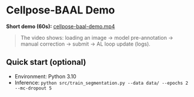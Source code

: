 # Cellpose-BAAL Demo

**Short demo (60s):** [cellpose-baal-demo.mp4](./cellpose-baal-demo.mp4)

> The video shows: loading an image → model pre-annotation → manual correction → submit → AL loop update (logs).

## Quick start (optional)
- Environment: Python 3.10
- Inference: `python src/train_segmentation.py --data data/ --epochs 2 --mc-dropout 5`

